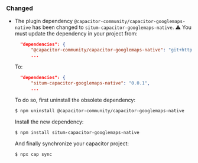 ### Changed
* The plugin dependency `@capacitor-community/capacitor-googlemaps-native` has been changed to `situm-capacitor-googlemaps-native`.
  :warning: You must update the dependency in your project from:
  ```json
    "dependencies": {
        "@capacitor-community/capacitor-googlemaps-native": "git+https://github.com/situmtech/capacitor-google-maps.git#situm-alpha.0",
        ...
  ```
  To:
  ```json
    "dependencies": {
        "situm-capacitor-googlemaps-native": "0.0.1",
        ...
  ```
  To do so, first uninstall the obsolete dependency:
  ```
  $ npm uninstall @capacitor-community/capacitor-googlemaps-native
  ```
  Install the new dependency:
  ```
  $ npm install situm-capacitor-googlemaps-native
  ```
  And finally synchronize your capacitor project:
  ```
  $ npx cap sync
  ```
